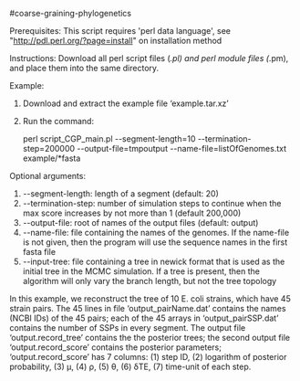 #coarse-graining-phylogenetics



Prerequisites:
This script requires 'perl data language', see "http://pdl.perl.org/?page=install" on installation method



Instructions:
Download all perl script files (*.pl) and perl module files (*.pm), and place them into the same directory.



Example: 

1. Download and extract the example file ‘example.tar.xz’
2. Run the command:

	perl script_CGP_main.pl --segment-length=10 --termination-step=200000 --output-file=tmpoutput  --name-file=listOfGenomes.txt  example/*fasta

Optional arguments:

1. --segment-length: length of a segment (default: 20)
2. --termination-step: number of simulation steps to continue when the max score increases by not more than 1 (default 200,000)
3. --output-file: root of names of the output files (default: output)
4. --name-file: file containing the names of the genomes. If the name-file is not given, then the program will use the sequence names in the first fasta file
5. --input-tree: file containing a tree in newick format that is used as the initial tree in the MCMC simulation. If a tree is present, then the algorithm will only vary the branch length, but not the tree topology



In this example, we reconstruct the tree of 10 E. coli strains, which have 45 strain pairs. The 45 lines in file ‘output_pairName.dat’ contains the names (NCBI IDs) of the 45 pairs; each of the 45 arrays in ‘output_pairSSP.dat’ contains the number of SSPs in every segment. The output file ‘output.record_tree’ contains the the posterior trees; the second output file ‘output.record_score’ contains the posterior parameters; ‘output.record_score’ has 7 columns: (1) step ID, (2) logarithm of posterior probability, (3) μ, (4) ρ, (5) θ, (6) δTE, (7) time-unit of each step.

